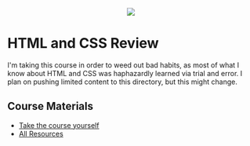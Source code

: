  <p align="center">
    <a title="HTML" href="https://www.udemy.com/course/html-tutorial/">
    <img src="../assets/images/html-css.ico">
    </a>
</p>

# HTML and CSS Review

I'm taking this course in order to weed out bad habits, as most of what I know about HTML and CSS was haphazardly learned via trial and error. I plan on pushing limited content to this directory, but this might change. 

## **Course Materials**
- [Take the course yourself](https://www.udemy.com/course/html-tutorial/)
- [All Resources](https://goo.gl/YJTNed)